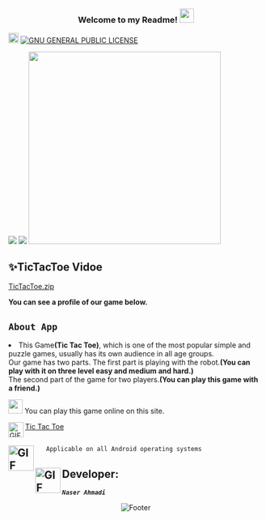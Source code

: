  <h3 align="center">
  
  Welcome to my Readme!
  <img src="https://media.giphy.com/media/hvRJCLFzcasrR4ia7z/giphy.gif" width="28">
</h3>

[<img alt="github" src="https://img.shields.io/badge/github-NARI1108/TIC TAC TOE-8da0cb?logo=github" height="20">](https://github.com/NARI1108/TIC-TAC-TOE)
[![GNU GENERAL PUBLIC LICENSE](https://img.shields.io/badge/license-GNU-GENERAL-PUBLIC-LICENSE-blue.svg)](https://github.com/emilk/egui/blob/master/LICENSE-APACHE)

<img src="https://user-images.githubusercontent.com/125409221/236158217-733c00d8-47f3-449b-a5ab-2e846c664693.mp4">

<img src="https://user-images.githubusercontent.com/125409221/236160691-fe52a9f3-2f3f-4123-8e1c-a98e0432d097.mp4">
<img src="https://encrypted-tbn0.gstatic.com/images?q=tbn:ANd9GcS9tmaNTwDR2EHWDXM-dPEgscQvu8LKQ_K_8TjhImP-WJ05d6aZDhalNZpcnaMpDNjlEQ&usqp=CAU" width="380">

## ✨TicTacToe Vidoe
[TicTacToe.zip](https://github.com/NARI1108/TIC-TAC-TOE/files/11415353/TicTacToe.zip)
<p><strong>You can see a profile of our game below.</strong></p>

## <code><strong>About App</strong></code> ##

<p><li>This Game<strong>(Tic Tac Toe)</strong>, which is one of the most popular simple and puzzle games, usually has its own audience in all age groups.<br>
Our game has two parts. The first part is playing with the robot.<strong>(You can play with it on three level easy and medium and hard.)</strong><br>
The second part of the game for two players.<strong>(You can play this game with a friend.)</strong><br></li></p>


<p><img src="https://sitek.ir/wp-content/uploads/2019/10/screencapture-identity-flickr-sign-up-2019-09-23-14_17_41.png" width="28">    You can play this game online on this site.</p>
 <img align="left" alt="GIF" height="30px" src="https://bartvwezel.nl/wp-content/uploads/2020/09/ezgif.com-video-to-gif-8.gif"/>
 
[Tic Tac Toe](https://tic-tac-toe.com/)

## <img align="left" alt="GIF" height="50px" src="https://www.toptimenet.com/images/setting.gif"/>  
  <ul>
        
       Applicable on all Android operating systems
          
  </ul>

 
## <img align="left" alt="GIF" height="50px" src="https://cdn.dribbble.com/users/2131993/screenshots/4948736/thoughtworks-gif_dribbble.gif"/>    Developer:

   <code><em><strong>Naser Ahmadi</strong></em></code>
          
       
<div align="center">
  <img src="https://readme-typing-svg.herokuapp.com?font=Dancing+Script&size=30&color=F38F02&center=true&vCenter=true&width=300&height=50&lines=Thanks+for+your+visit!;Have+a+nice+day!;" alt="Footer"></img>
  </div>
